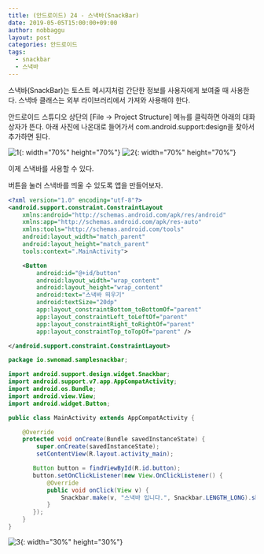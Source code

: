 ```yaml
---
title: (안드로이드) 24 - 스낵바(SnackBar)
date: 2019-05-05T15:00:00+09:00
author: nobbaggu
layout: post
categories: 안드로이드
tags:
  - snackbar
  - 스낵바
---
```


스낵바(SnackBar)는 토스트 메시지처럼 간단한 정보를 사용자에게 보여줄 때 사용한다. 스낵바 클래스는 외부 라이브러리에서 가져와 사용해야 한다.

안드로이드 스튜디오 상단의 [File -> Project Structure] 메뉴를 클릭하면 아래의 대화상자가 뜬다. 아래 사진에 나온대로 들어가서 com.android.support:design을 찾아서 추가하면 된다.

![1](https://nobbaggu.github.io/images/android/24/1.png){: width="70%" height="70%"}
![2](https://nobbaggu.github.io/images/android/24/2.png){: width="70%" height="70%"}

이제 스낵바를 사용할 수 있다.

버튼을 눌러 스낵바를 띄울 수 있도록 앱을 만들어보자.

~~~ xml
<?xml version="1.0" encoding="utf-8"?>
<android.support.constraint.ConstraintLayout
    xmlns:android="http://schemas.android.com/apk/res/android"
    xmlns:app="http://schemas.android.com/apk/res-auto"
    xmlns:tools="http://schemas.android.com/tools"
    android:layout_width="match_parent"
    android:layout_height="match_parent"
    tools:context=".MainActivity">

    <Button
        android:id="@+id/button"
        android:layout_width="wrap_content"
        android:layout_height="wrap_content"
        android:text="스낵바 띄우기"
        android:textSize="20dp"
        app:layout_constraintBottom_toBottomOf="parent"
        app:layout_constraintLeft_toLeftOf="parent"
        app:layout_constraintRight_toRightOf="parent"
        app:layout_constraintTop_toTopOf="parent" />

</android.support.constraint.ConstraintLayout>
~~~

~~~ java
package io.swnomad.samplesnackbar;

import android.support.design.widget.Snackbar;
import android.support.v7.app.AppCompatActivity;
import android.os.Bundle;
import android.view.View;
import android.widget.Button;

public class MainActivity extends AppCompatActivity {

    @Override
    protected void onCreate(Bundle savedInstanceState) {
        super.onCreate(savedInstanceState);
        setContentView(R.layout.activity_main);

       Button button = findViewById(R.id.button);
       button.setOnClickListener(new View.OnClickListener() {
           @Override
           public void onClick(View v) {
               Snackbar.make(v, "스낵바 입니다.", Snackbar.LENGTH_LONG).show();
           }
       });
    }
}
~~~

![3](https://nobbaggu.github.io/images/android/24/3.jpg){: width="30%" height="30%"}